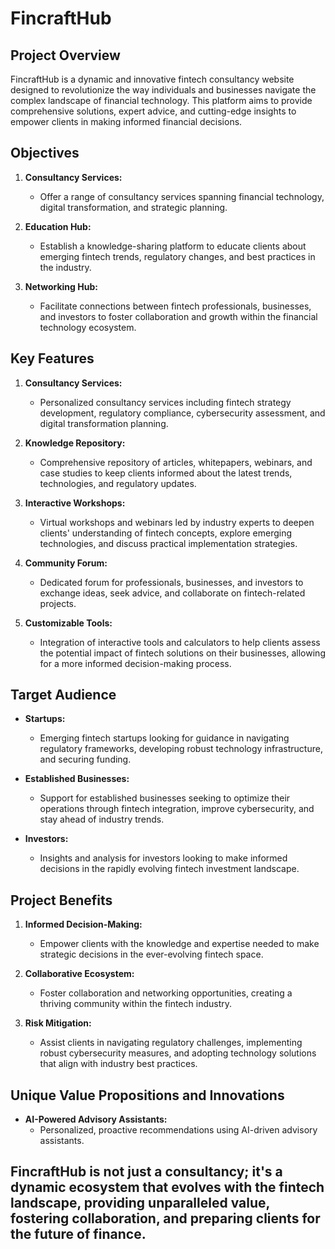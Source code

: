 # FincraftHub

## Project Overview

FincraftHub is a dynamic and innovative fintech consultancy website designed to revolutionize the way individuals and businesses navigate the complex landscape of financial technology. This platform aims to provide comprehensive solutions, expert advice, and cutting-edge insights to empower clients in making informed financial decisions.

## Objectives

1. **Consultancy Services:**
   - Offer a range of consultancy services spanning financial technology, digital transformation, and strategic planning.

2. **Education Hub:**
   - Establish a knowledge-sharing platform to educate clients about emerging fintech trends, regulatory changes, and best practices in the industry.

3. **Networking Hub:**
   - Facilitate connections between fintech professionals, businesses, and investors to foster collaboration and growth within the financial technology ecosystem.

## Key Features

1. **Consultancy Services:**
   - Personalized consultancy services including fintech strategy development, regulatory compliance, cybersecurity assessment, and digital transformation planning.

2. **Knowledge Repository:**
   - Comprehensive repository of articles, whitepapers, webinars, and case studies to keep clients informed about the latest trends, technologies, and regulatory updates.

3. **Interactive Workshops:**
   - Virtual workshops and webinars led by industry experts to deepen clients' understanding of fintech concepts, explore emerging technologies, and discuss practical implementation strategies.

4. **Community Forum:**
   - Dedicated forum for professionals, businesses, and investors to exchange ideas, seek advice, and collaborate on fintech-related projects.

5. **Customizable Tools:**
   - Integration of interactive tools and calculators to help clients assess the potential impact of fintech solutions on their businesses, allowing for a more informed decision-making process.

## Target Audience

- **Startups:**
  - Emerging fintech startups looking for guidance in navigating regulatory frameworks, developing robust technology infrastructure, and securing funding.

- **Established Businesses:**
  - Support for established businesses seeking to optimize their operations through fintech integration, improve cybersecurity, and stay ahead of industry trends.

- **Investors:**
  - Insights and analysis for investors looking to make informed decisions in the rapidly evolving fintech investment landscape.

## Project Benefits

1. **Informed Decision-Making:**
   - Empower clients with the knowledge and expertise needed to make strategic decisions in the ever-evolving fintech space.

2. **Collaborative Ecosystem:**
   - Foster collaboration and networking opportunities, creating a thriving community within the fintech industry.

3. **Risk Mitigation:**
   - Assist clients in navigating regulatory challenges, implementing robust cybersecurity measures, and adopting technology solutions that align with industry best practices.

## Unique Value Propositions and Innovations

- **AI-Powered Advisory Assistants:**
  - Personalized, proactive recommendations using AI-driven advisory assistants.

## FincraftHub is not just a consultancy; it's a dynamic ecosystem that evolves with the fintech landscape, providing unparalleled value, fostering collaboration, and preparing clients for the future of finance.
